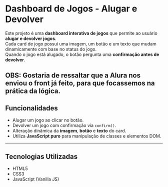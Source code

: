 # Dashboard de Jogos - Alugar e Devolver



Este projeto é uma **dashboard interativa de jogos** que permite ao usuário **alugar e devolver jogos**.  
Cada card de jogo possui uma imagem, um botão e um texto que mudam dinamicamente com base no status do jogo.  
Quando o jogo está alugado, o botão pergunta uma **confirmação antes de devolver**.

OBS: Gostaria de ressaltar que a Alura nos enviou o front já feito, para que focassemos na prática da lógica.
---

## Funcionalidades
- Alugar um jogo ao clicar no botão.
- Devolver um jogo com confirmação via `confirm()`.
- Alteração dinâmica da **imagem**, **botão** e **texto** do card.
- Utiliza **JavaScript puro** para manipulação de classes e elementos DOM.

---

## Tecnologias Utilizadas
- HTML5
- CSS3
- JavaScript (Vanilla JS)
